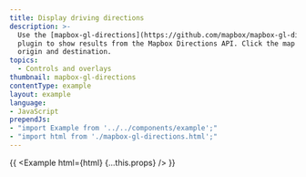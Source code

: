 ```yaml
---
title: Display driving directions
description: >-
  Use the [mapbox-gl-directions](https://github.com/mapbox/mapbox-gl-directions)
  plugin to show results from the Mapbox Directions API. Click the map to add an
  origin and destination.
topics:
  - Controls and overlays
thumbnail: mapbox-gl-directions
contentType: example
layout: example
language:
- JavaScript
prependJs:
- "import Example from '../../components/example';"
- "import html from './mapbox-gl-directions.html';"
---
```


{{ <Example html={html} {...this.props} /> }}

